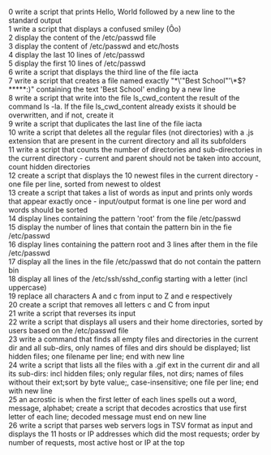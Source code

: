 0 write a script that prints Hello, World followed by a new line to the standard output  
1 write a script that displays a confused smiley (Ôo)  
2 display the content of the /etc/passwd file  
3 display the content of /etc/passwd and etc/hosts  
4 display the last 10 lines of /etc/passwd  
5 display the first 10 lines of /etc/passwd  
6 write a script that displays the third line of the file iacta  
7 write a script that creates a file named exactly "\*\\'"Best School"\'\\*$\?\*\*\*\*\*:)" containing the text 'Best School' ending by a new line  
8 write a script that write into the file ls_cwd_content the result of the command ls -la. If the file ls_cwd_content already exists it should be overwritten, and if not, create it  
9 write a script that duplicates the last line of the file iacta  
10 write a script that deletes all the regular files (not directories) with a .js extension that are present in the current directory and all its subfolders  
11 write a script that counts the number of directories and sub-directories in the current directory - current and parent should not be taken into account, count hidden directories  
12 create a script that displays the 10 newest files in the current directory - one file per line, sorted from newest to oldest  
13 create a script that takes a list of words as input and prints only words that appear exactly once - input/output format is one line per word and words should be sorted  
14 display lines containing the pattern 'root' from the file /etc/passwd  
15 display the number of lines that contain the pattern bin in the fie /etc/passwd  
16 display lines containing the pattern root and 3 lines after them in the file /etc/passwd  
17 display all the lines in the file /etc/passwd that do not contain the pattern bin  
18 display all lines of the /etc/ssh/sshd_config starting with a letter (incl uppercase)  
19 replace all characters A and c from input to Z and e respectively  
20 create a script that removes all letters c and C from input  
21 write a script that reverses its input  
22 write a script that displays all users and their home directories, sorted by users based on the /etc/passwd file  
23 write a command that finds all empty files and directories in the current dir and all sub-dirs, only names of files and dirs should be displayed; list hidden files; one filename per line; end with new line  
24 write a script that lists all the files with a .gif ext in the current dir and all its sub-dirs: incl hidden files; only regular files, not dirs; names of files without their ext;sort by byte value;, case-insensitive; one file per line; end with new line  
25 an acrostic is when the first letter of each lines spells out a word, message, alphabet; create a script that decodes acrostics that use first letter of each line; decoded message must end on new line  
26 write a script that parses web servers logs in TSV format as input and displays the 11 hosts or IP addresses which did the most requests; order by number of requests, most active host or IP at the top  
